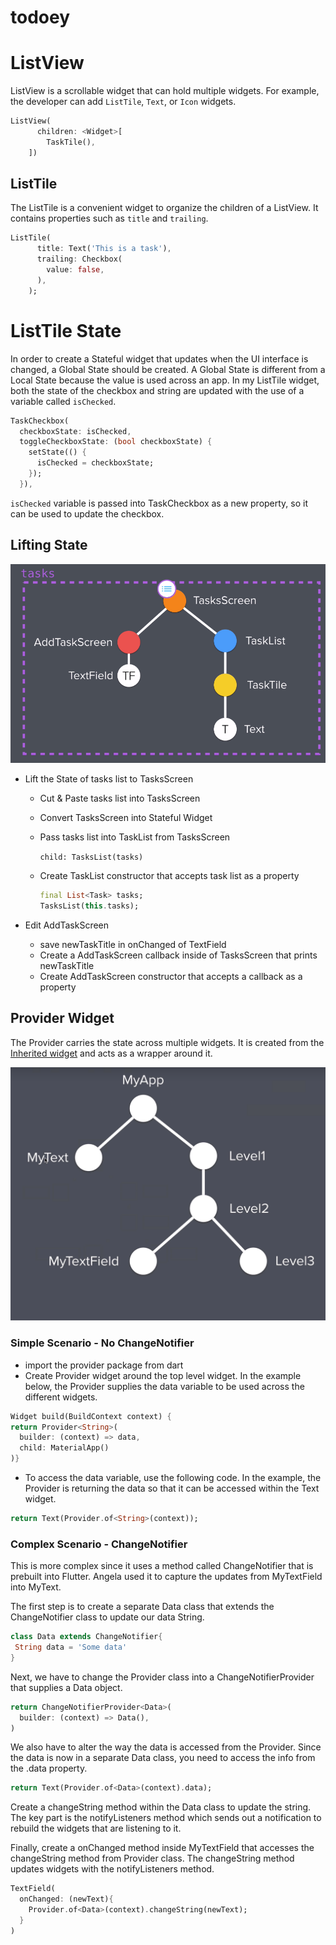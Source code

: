 # todoey

# ListView
ListView is a scrollable widget that can hold multiple widgets. For example, the developer can add `ListTile`, `Text`, or `Icon` widgets.  

```dart
ListView(
      children: <Widget>[
        TaskTile(),
    ])
```

## ListTile
The ListTile is a convenient widget to organize the children of a ListView. It contains properties such as `title` and `trailing`.

```dart
ListTile(
      title: Text('This is a task'),
      trailing: Checkbox(
        value: false,
      ),
    );
```

# ListTile State
In order to create a Stateful widget that updates when the UI interface is changed, a Global State should be created. A Global State is different from a Local State because the value is used across an app. In my ListTile widget, both the state of the checkbox and string are updated with the use of a variable called `isChecked`.

```dart
TaskCheckbox(
  checkboxState: isChecked,
  toggleCheckboxState: (bool checkboxState) {
    setState(() {
      isChecked = checkboxState;
    });
  }),

``` 
`isChecked` variable is passed into TaskCheckbox as a new property, so it can be used to update the checkbox. 

## Lifting State

![lift state](doc/widget-tree.PNG)

* Lift the State of tasks list to TasksScreen

  * Cut & Paste tasks list into TasksScreen
  * Convert TasksScreen into Stateful Widget
  * Pass tasks list into TaskList from TasksScreen

    `child: TasksList(tasks)`
  * Create TaskList constructor that accepts task list as a property

    ```dart 
    final List<Task> tasks;
    TasksList(this.tasks);
    ```

* Edit AddTaskScreen
  
  * save newTaskTitle in onChanged of TextField
  * Create a AddTaskScreen callback inside of TasksScreen that prints newTaskTitle
  * Create AddTaskScreen constructor that accepts a callback as a property

## Provider Widget

The Provider carries the state across multiple widgets. It is created from the [Inherited widget](https://api.flutter.dev/flutter/widgets/InheritedWidget-class.html) and acts as a wrapper around it. 

![](doc/level-widgets.PNG)

### Simple Scenario - No ChangeNotifier
* import the provider package from dart
* Create Provider widget around the top level widget.
In the example below, the Provider supplies the data variable to be used across the different widgets. 

```dart
Widget build(BuildContext context) {
return Provider<String>(
  builder: (context) => data,
  child: MaterialApp()
)}
```

* To access the data variable, use the following code. In the example, the Provider is returning the data so that it can be accessed within the Text widget. 

```dart
return Text(Provider.of<String>(context));
```

### Complex Scenario - ChangeNotifier

 This is more complex since it uses a method called ChangeNotifier that is prebuilt into Flutter. Angela used it to capture the updates from MyTextField into MyText. 

 The first step is to create a separate Data class that extends the ChangeNotifier class to update our data String. 

 ```dart
class Data extends ChangeNotifier{
  String data = 'Some data'
}
 ```

Next, we have to change the Provider class into a ChangeNotifierProvider that supplies a Data object. 

```dart
return ChangeNotifierProvider<Data>(
  builder: (context) => Data(),
)
```

We also have to alter the way the data is accessed from the Provider. Since the data is now in a separate Data class, you need to access the info from the .data property. 

```dart
return Text(Provider.of<Data>(context).data);
```

Create a changeString method within the Data class to update the string. The key part is the notifyListeners method which sends out a notification to rebuild the widgets that are listening to it. 

Finally, create a onChanged method inside MyTextField that accesses the changeString method from Provider class. The changeString method updates widgets with the notifyListeners method. 

```dart
TextField(
  onChanged: (newText){
    Provider.of<Data>(context).changeString(newText);
  }
)
```